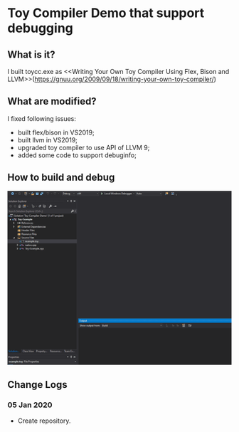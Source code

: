 # Toy Compiler Demo that support debugging

## What is it?

I built toycc.exe as <<Writing Your Own Toy Compiler Using Flex, Bison and LLVM>>(https://gnuu.org/2009/09/18/writing-your-own-toy-compiler/) 

## What are modified?

I fixed following issues:
* built flex/bison in VS2019;
* built llvm in VS2019;
* upgraded toy compiler to use API of LLVM 9;
* added some code to support debuginfo;

## How to build and debug

![Bread point and Step](Toy_Compiler_Demo.gif)

## Change Logs

### 05 Jan 2020
* Create repository.
